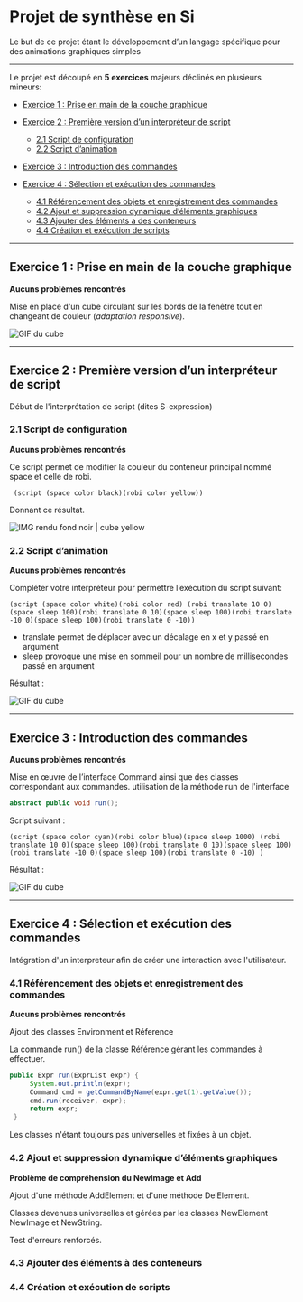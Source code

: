 # Projet de synthèse en Si

Le but de ce projet étant le développement d’un langage spécifique pour des animations graphiques simples 

----------------

Le projet est découpé en **5 exercices** majeurs déclinés en plusieurs mineurs:

*  [Exercice 1 : Prise en main de la couche graphique](##exercice-1--prise-en-main-de-la-couche-graphique)

*  [Exercice 2 : Première version d’un interpréteur de script](#exercice-2--première-version-dun-interpréteur-de-script)
	* [2.1 Script de configuration](#21-script-de-configuration-)
  	* [2.2 Script d’animation](#22-script-danimation-)
  
* [Exercice 3 : Introduction des commandes](#exercice-3--introduction-des-commandes)

* [Exercice 4 : Sélection et exécution des commandes](#exercice-4--sélection-et-exécution-des-commandes)
  	* [4.1 Référencement des objets et enregistrement des commandes](#41-référencement-des-objets-et-enregistrement-des-commandes-)
  	* [4.2 Ajout et suppression dynamique d’éléments graphiques](#42-ajout-et-suppression-dynamique-déléments-graphiques-)
  	* [4.3 Ajouter des éléments a des conteneurs](#43-ajouter-des-éléments-à-des-conteneurs-)
  	* [4.4 Création et exécution de scripts](#Ex44)
  

----------------

## Exercice 1 : Prise en main de la couche graphique<a id="Ex1"></a>

**Aucuns problèmes rencontrés**

Mise en place d'un cube circulant sur les bords de la fenêtre tout en changeant de couleur (*adaptation responsive*).


![GIF du cube](https://alanjacob.fr/cube.gif)


----------------

## Exercice 2 : Première version d’un interpréteur de script<a id="Ex2"></a>

Début de l'interprétation de script (dites S-expression)

   ### 2.1 Script de configuration <a id="Ex21"></a>
   
   **Aucuns problèmes rencontrés**
   
   Ce script permet de modifier la couleur du conteneur principal nommé space et celle de robi.
   
     (script (space color black)(robi color yellow))
     
   Donnant ce résultat.
   
   ![IMG rendu fond noir | cube yellow](https://alanjacob.fr/ex2.png)     

   ### 2.2 Script d’animation <a id="Ex22"></a>
   
   **Aucuns problèmes rencontrés**
    
   Compléter votre interpréteur pour permettre l’exécution du script suivant:
   
    (script (space color white)(robi color red) (robi translate 10 0)(space sleep 100)(robi translate 0 10)(space sleep 100)(robi translate -10 0)(space sleep 100)(robi translate 0 -10))
    
   * translate permet de déplacer avec un décalage en x et y passé en argument
   * sleep provoque une mise en sommeil pour un nombre de millisecondes passé en argument 
   
   Résultat : 
   
   ![GIF du cube](https://alanjacob.fr/ex22.gif)     
   
----------------

## Exercice 3 : Introduction des commandes<a id="Ex3"></a>

**Aucuns problèmes rencontrés**

Mise en œuvre de l’interface Command ainsi que des classes correspondant aux commandes. utilisation de la méthode run de l'interface

```java
abstract public void run();
```

Script suivant :

    (script (space color cyan)(robi color blue)(space sleep 1000) (robi translate 10 0)(space sleep 100)(robi translate 0 10)(space sleep 100)(robi translate -10 0)(space sleep 100)(robi translate 0 -10) )

Résultat :  

   ![GIF du cube](https://alanjacob.fr/ex3.gif)    



----------------

## Exercice 4 : Sélection et exécution des commandes<a id="Ex4"></a>

Intégration d'un interpreteur afin de créer une interaction avec l'utilisateur.

   ### 4.1 Référencement des objets et enregistrement des commandes <a id="Ex41"></a>
   
   **Aucuns problèmes rencontrés**
   
   Ajout des classes Environment et Réference
   
   La commande run() de la classe Référence gérant les commandes à effectuer.
   
   ```java
   public Expr run(ExprList expr) {
        System.out.println(expr);
        Command cmd = getCommandByName(expr.get(1).getValue());
        cmd.run(receiver, expr);
        return expr;
	}
```
   Les classes n'étant toujours pas universelles et fixées à un objet.
      
   
   ### 4.2 Ajout et suppression dynamique d’éléments graphiques <a id="Ex42"></a>
   
   **Problème de compréhension du NewImage et Add**
   
   Ajout d'une méthode AddElement et d'une méthode DelElement.
   
   Classes devenues universelles et gérées par les classes NewElement NewImage et NewString.
   
   Test d'erreurs renforcés.
   
   
   
   
   
   ### 4.3 Ajouter des éléments à des conteneurs <a id="Ex43"></a>
   
   
   
   


   ### 4.4 Création et exécution de scripts <a id="Ex44"></a>





